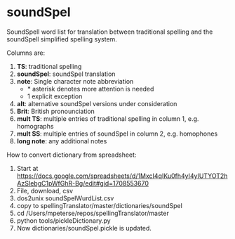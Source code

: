 # soundSpel
SoundSpell word list for translation between traditional spelling and the soundSpell simplified spelling system.

Columns are:
1. **TS**: traditional spelling
1. **soundSpel**: soundSpel translation
1. **note**: Single character note abbreviation
    - \* asterisk denotes more attention is needed
    - 1 explicit exception
1. **alt**: alternative soundSpel versions under consideration
1. **Brit**: British pronounciation
1. **mult TS**: multiple entries of traditional spelling in column 1, e.g. homographs
1. **mult SS**: multiple entries of soundSpel in column 2, e.g. homophones
1. **long note**: any additional notes

How to convert dictionary from spreadsheet:
1. Start at https://docs.google.com/spreadsheets/d/1MxcI4qIKu0fh4yI4yIUTYOT2hAzSIebgC1pWfGhR-Bg/edit#gid=1708553670
1. File, download, csv
1. dos2unix soundSpelWurdList.csv
1. copy to spellingTranslator/master/dictionaries/soundSpel
1. cd /Users/mpeterse/repos/spellingTranslator/master
1. python tools/pickleDictionary.py
1. Now dictionaries/soundSpel.pickle is updated.
